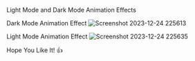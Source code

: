 Light Mode and Dark Mode Animation Effects

Dark Mode Animation Effect
![Screenshot 2023-12-24 225613](https://github.com/nissi8888/mode.github.io/assets/150111853/df96ddee-3338-4fe8-af35-a11a5bf09cf7)


Light Mode Animation Effect
![Screenshot 2023-12-24 225635](https://github.com/nissi8888/mode.github.io/assets/150111853/65d0c655-200d-4a7b-8616-c1efef6aba38)

Hope You Like It! 👍

